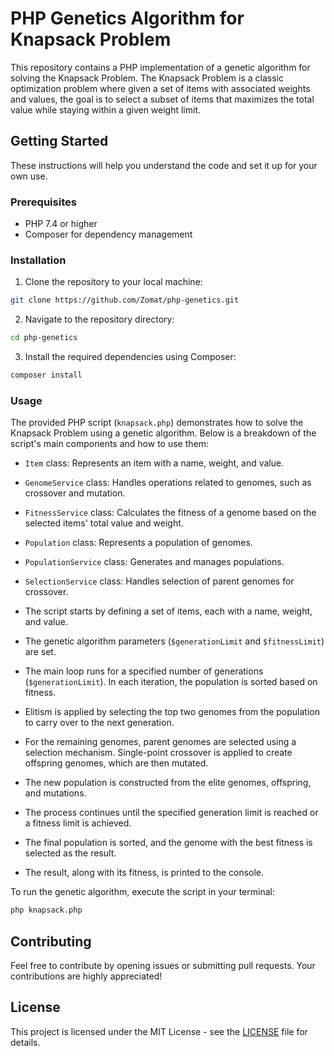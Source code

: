 # PHP Genetics Algorithm for Knapsack Problem

This repository contains a PHP implementation of a genetic algorithm for solving the Knapsack Problem. The Knapsack Problem is a classic optimization problem where given a set of items with associated weights and values, the goal is to select a subset of items that maximizes the total value while staying within a given weight limit.

## Getting Started

These instructions will help you understand the code and set it up for your own use.

### Prerequisites

- PHP 7.4 or higher
- Composer for dependency management

### Installation

1. Clone the repository to your local machine:

```bash
git clone https://github.com/Zomat/php-genetics.git
```

2. Navigate to the repository directory:

```bash
cd php-genetics
```

3. Install the required dependencies using Composer:

```bash
composer install
```

### Usage

The provided PHP script (`knapsack.php`) demonstrates how to solve the Knapsack Problem using a genetic algorithm. Below is a breakdown of the script's main components and how to use them:

- `Item` class: Represents an item with a name, weight, and value.

- `GenomeService` class: Handles operations related to genomes, such as crossover and mutation.

- `FitnessService` class: Calculates the fitness of a genome based on the selected items' total value and weight.

- `Population` class: Represents a population of genomes.

- `PopulationService` class: Generates and manages populations.

- `SelectionService` class: Handles selection of parent genomes for crossover.

- The script starts by defining a set of items, each with a name, weight, and value.

- The genetic algorithm parameters (`$generationLimit` and `$fitnessLimit`) are set.

- The main loop runs for a specified number of generations (`$generationLimit`). In each iteration, the population is sorted based on fitness.

- Elitism is applied by selecting the top two genomes from the population to carry over to the next generation.

- For the remaining genomes, parent genomes are selected using a selection mechanism. Single-point crossover is applied to create offspring genomes, which are then mutated.

- The new population is constructed from the elite genomes, offspring, and mutations.

- The process continues until the specified generation limit is reached or a fitness limit is achieved.

- The final population is sorted, and the genome with the best fitness is selected as the result.

- The result, along with its fitness, is printed to the console.

To run the genetic algorithm, execute the script in your terminal:

```bash
php knapsack.php
```

## Contributing

Feel free to contribute by opening issues or submitting pull requests. Your contributions are highly appreciated!

## License

This project is licensed under the MIT License - see the [LICENSE](LICENSE) file for details.
